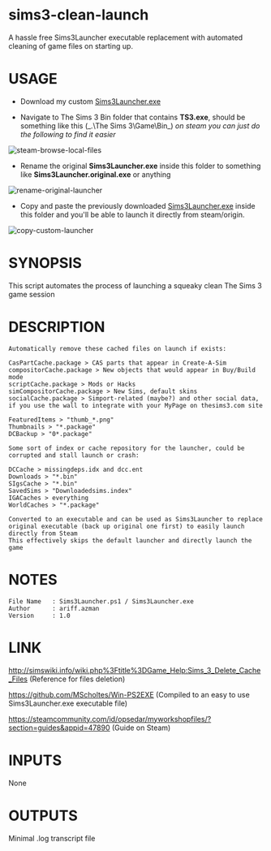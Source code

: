 # sims3-clean-launch

A hassle free Sims3Launcher executable replacement with automated cleaning of game files on starting up.

# USAGE

  - Download my custom [Sims3Launcher.exe](https://github.com/opariffazman/sims3-clean-launch/releases/download/1.0/Sims3Launcher.exe)

  - Navigate to The Sims 3 Bin folder that contains **TS3.exe**, should be something like this (_.\The Sims 3\Game\Bin\_) _on steam you can just do the following to find it easier_

![steam-browse-local-files](https://steamuserimages-a.akamaihd.net/ugc/1807607607600193259/D853D4F136DD36EE233CB9B02753428243DF6C43/)

  - Rename the original **Sims3Launcher.exe** inside this folder to something like **Sims3Launcher.original.exe** or anything

![rename-original-launcher](https://steamuserimages-a.akamaihd.net/ugc/1807607607600187069/E2B26CE6F9522B645630A250323EB60B4143FEE4/)

  - Copy and paste the previously downloaded [Sims3Launcher.exe](https://github.com/opariffazman/sims3-clean-launch/releases/download/1.0/Sims3Launcher.exe) inside this folder and you'll be able to launch it directly from steam/origin.

![copy-custom-launcher](https://steamuserimages-a.akamaihd.net/ugc/1807607607600225985/7733E167CB3A1F01097FE7E86DFA17C695EE336D/)

# SYNOPSIS

  This script automates the process of launching a squeaky clean The Sims 3 game session

# DESCRIPTION

    Automatically remove these cached files on launch if exists:

    CasPartCache.package > CAS parts that appear in Create-A-Sim
    compositorCache.package > New objects that would appear in Buy/Build mode
    scriptCache.package > Mods or Hacks
    simCompositorCache.package > New Sims, default skins
    socialCache.package > Simport-related (maybe?) and other social data, if you use the wall to integrate with your MyPage on thesims3.com site

    FeaturedItems > "thumb_*.png"
    Thumbnails > "*.package"
    DCBackup > "0*.package"

    Some sort of index or cache repository for the launcher, could be corrupted and stall launch or crash:

    DCCache > missingdeps.idx and dcc.ent
    Downloads > "*.bin"
    SIgsCache > "*.bin"
    SavedSims > "Downloadedsims.index"
    IGACaches > everything
    WorldCaches > "*.package"

    Converted to an executable and can be used as Sims3Launcher to replace original executable (back up original one first) to easily launch directly from Steam
    This effectively skips the default launcher and directly launch the game

# NOTES

    File Name   : Sims3Launcher.ps1 / Sims3Launcher.exe
    Author      : ariff.azman
    Version     : 1.0

# LINK

  http://simswiki.info/wiki.php%3Ftitle%3DGame_Help:Sims_3_Delete_Cache_Files (Reference for files deletion)

  https://github.com/MScholtes/Win-PS2EXE (Compiled to an easy to use Sims3Launcher.exe executable file)
  
  https://steamcommunity.com/id/opsedar/myworkshopfiles/?section=guides&appid=47890 (Guide on Steam)

# INPUTS

  None

# OUTPUTS

  Minimal .log transcript file
